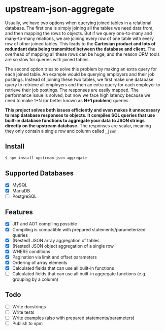 # upstream-json-aggregate

Usually, we have two options when querying joined tables in a relational database. The first one is simply joining all the tables we need data from, and then mapping the rows to objects. But if we query one-to-many and many-to-many relations, we are joining every row of one table with every row of other joined tables. This leads to the **Cartesian product and lots of redundant data being transmitted between the database and client**. The overhead of mapping all these rows can be huge, and the reason ORM tools are so slow for queries with joined tables.

The second option tries to solve this problem by making an extra query for each joined table. An example would be querying employers and their job postings. Instead of joining these two tables, we first make one database query to retrieve all employers and then an extra query for each employer to retrieve their job postings. The responses are easily mapped. The performance issue is solved, but now we face high latency because we need to make 1+N (or better known as **N+1 problem**) queries.

**This project solves both issues efficiently and even makes it unnecessary to map database responses to objects. It compiles SQL queries that use built-in database functions to aggregate your data to JSON strings directly on the upstream database.** The responses are scalar, meaning they only contain a single row and column called `_json`.

## Install

```sh
$ npm install upstream-json-aggregate
```

## Supported Databases
- [x] MySQL
- [x] MariaDB
- [ ] PostgreSQL

## Features
- [x] JIT and AOT compiling possible
- [x] Compiling is compatible with prepared statements/parameterized queries
- [x] (Nested) JSON array aggregation of tables
- [x] (Nested) JSON object aggregation of a single row
- [x] WHERE conditions
- [x] Pagination via limit and offset parameters
- [x] Ordering of array elements
- [x] Calculated fields that can use all built-in functions
- [ ] Calculated fields that can use all built-in aggregate functions (e.g. grouping by a column)

## Todo
- [ ] Write docstrings
- [ ] Write tests
- [ ] Write examples (also with prepared statements/parameters)
- [ ] Publish to npm